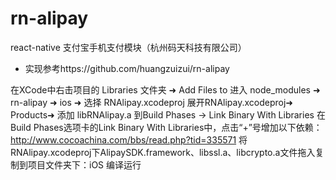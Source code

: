 # rn-alipay
react-native 支付宝手机支付模块（杭州码天科技有限公司）

* 实现参考https://github.com/huangzuizui/rn-alipay



在XCode中右击项目的 Libraries 文件夹 ➜ Add Files to
进入 node_modules ➜ rn-alipay ➜ ios ➜ 选择 RNAlipay.xcodeproj
展开RNAlipay.xcodeproj➜ Products➜ 添加 libRNAlipay.a 到Build Phases -> Link Binary With Libraries
在Build Phases选项卡的Link Binary With Libraries中，点击“+”号增加以下依赖：http://www.cocoachina.com/bbs/read.php?tid=335571 
将RNAlipay.xcodeproj下AlipaySDK.framework、libssl.a、libcrypto.a文件拖入复制到项目文件夹下：iOS
编译运行
